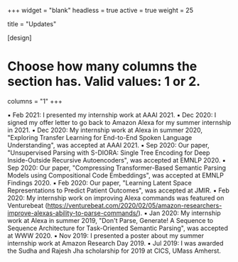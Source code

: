 +++
widget = "blank"
headless = true
active = true
weight = 25

title = "Updates"

[design]
  # Choose how many columns the section has. Valid values: 1 or 2.
  columns = "1"
+++

:black_small_square: Feb 2021: I presented my internship work at AAAI 2021.
:black_small_square: Dec 2020: I signed my offer letter to go back to Amazon Alexa for my summer internship in 2021.
:black_small_square: Dec 2020: My internship work at Alexa in summer 2020, "Exploring Transfer Learning for End-to-End Spoken Language Understanding", was accepted at AAAI 2021.
:black_small_square: Sep 2020: Our paper, "Unsupervised Parsing with S-DIORA: Single Tree Encoding for Deep Inside-Outside Recursive Autoencoders", was accepted at EMNLP 2020.
:black_small_square: Sep 2020: Our paper, "Compressing Transformer-Based Semantic Parsing Models using Compositional Code Embeddings", was accepted at EMNLP Findings 2020.
:black_small_square: Feb 2020: Our paper, "Learning Latent Space Representations to Predict Patient Outcomes", was accepted at JMIR.
:black_small_square: Feb 2020: My internship work on improving Alexa commands was featured on Venturebeat (https://venturebeat.com/2020/02/05/amazon-researchers-improve-alexas-ability-to-parse-commands/).
:black_small_square: Jan 2020: My internship work at Alexa in summer 2019, "Don't Parse, Generate! A Sequence to Sequence Architecture for Task-Oriented Semantic Parsing", was accepted at WWW 2020.
:black_small_square: Nov 2019: I presented a poster about my summer internship work at Amazon Research Day 2019.
:black_small_square: Jul 2019: I was awarded the Sudha and Rajesh Jha scholarship for 2019 at CICS, UMass Amherst.